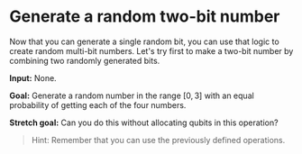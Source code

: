 
# Generate a random two-bit number

Now that you can generate a single random bit, you can use that logic to create random multi-bit numbers. Let's try first to make a two-bit number by combining two randomly generated bits.

**Input:** None.

**Goal:** Generate a random number in the range $[0, 3]$ with an equal probability of getting each of the four numbers.

**Stretch goal:** Can you do this without allocating qubits in this operation?
> Hint: Remember that you can use the previously defined operations.
